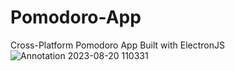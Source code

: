 # Pomodoro-App
Cross-Platform Pomodoro App Built with ElectronJS
![Annotation 2023-08-20 110331](https://github.com/ElsevarAsadov/Pomodoro-App/assets/125838640/84fd3864-40e3-495e-8553-167947869a22)
